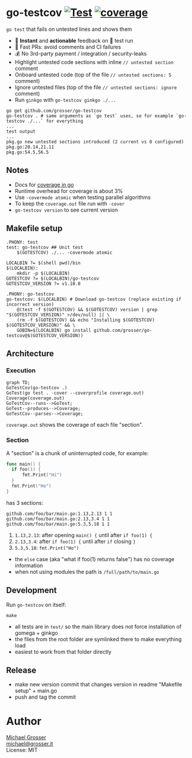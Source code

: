# go-testcov [![Test](https://github.com/grosser/go-testcov/actions/workflows/test.yml/badge.svg)](https://github.com/grosser/go-testcov/actions?query=branch%3Amaster) [![coverage](https://img.shields.io/badge/coverage-100%25-success.svg)](https://github.com/grosser/go-testcov)

`go test` that fails on untested lines and shows them

 - 🎉 **Instant** and **actionable** feedback on 💚 test run
 - 🚀 Fast PRs: avoid comments and CI failures
 - 💰 No 3rd-party payment / integration / security-leaks 
 - Highlight untested code sections with inline `// untested section` comment
 - Onboard untested code (top of the file `// untested sections: 5` comment)
 - Ignore untested files (top of the file `// untested sections: ignore` comment)
 - Run `ginkgo` with `go-testcov ginkgo ./...`

```
go get github.com/grosser/go-testcov
go-testcov . # same arguments as `go test` uses, so for example `go-testcov ./...` for everything
...
test output
...
pkg.go new untested sections introduced (2 current vs 0 configured)
pkg.go:20.14,21.11
pkg.go:54.5,56.5
```


## Notes

 - Docs for [coverage in go](https://blog.golang.org/cover)
 - Runtime overhead for coverage is about 3%
 - Use `-covermode atomic` when testing parallel algorithms
 - To keep the `coverage.out` file run with `-cover`
 - `go-testcov version` to see current version


## Makefile setup

```
.PHONY: test
test: go-testcov ## Unit test
	$(GOTESTCOV) ./... -covermode atomic

LOCALBIN ?= $(shell pwd)/bin
$(LOCALBIN):
	mkdir -p $(LOCALBIN)
GOTESTCOV ?= $(LOCALBIN)/go-testcov
GOTESTCOV_VERSION ?= v1.10.0

.PHONY: go-testcov
go-testcov: $(LOCALBIN) # Download go-testcov (replace existing if incorrect version)
	@(test -f $(GOTESTCOV) && $(GOTESTCOV) version | grep "$(GOTESTCOV_VERSION)" >/dev/null) || \
	(rm -f $(GOTESTCOV) && echo "Installing $(GOTESTCOV) $(GOTESTCOV_VERSION)" && \
	GOBIN=$(LOCALBIN) go install github.com/grosser/go-testcov@$(GOTESTCOV_VERSION))
```

## Architecture

### Execution

```mermaid
graph TD;
GoTestCov(go-testcov .)
GoTest(go test . -cover --coverprofile coverage.out)
Coverage(coverage.out)
GoTestCov--runs-->GoTest;
GoTest--produces-->Coverage;
GoTestCov--parses-->Coverage;
```

`coverage.out` shows the coverage of each file "section".

### Section

A "section" is a chunk of uninterrupted code, for example:

```go
func main() {
  if foo(1) {
      fmt.Print("Hi")
  }
  fmt.Print("Ho")
}
```

has 3 sections:
```
github.com/foo/bar/main.go:1.13,2.13 1 1
github.com/foo/bar/main.go:2.13,3.4 1 1
github.com/foo/bar/main.go:5.3,5.18 1 1
```

1. `1.13,2.13`: after opening `main() {` until after `if foo(1) {`
2. `2.13,3.4`: after `if foo(1) {` until after `if` closing `}`
3. `5.3,5.18`: `fmt.Print("Ho")`

- the `else` case (aka "what if foo(1) returns false") has no coverage information
- when not using modules the path is `/full/path/to/main.go`


## Development

Run `go-testcov` on itself:

```
make
```

- all tests are in `test/` so the main library does not force installation of gomega + ginkgo
- the files from the root folder are symlinked there to make everything load
- easiest to work from that folder directly


## Release

- make new version commit that changes version in readme "Makefile setup" + main.go
- push and tag the commit

Author
======
[Michael Grosser](http://grosser.it)<br/>
michael@grosser.it<br/>
License: MIT<br/>
